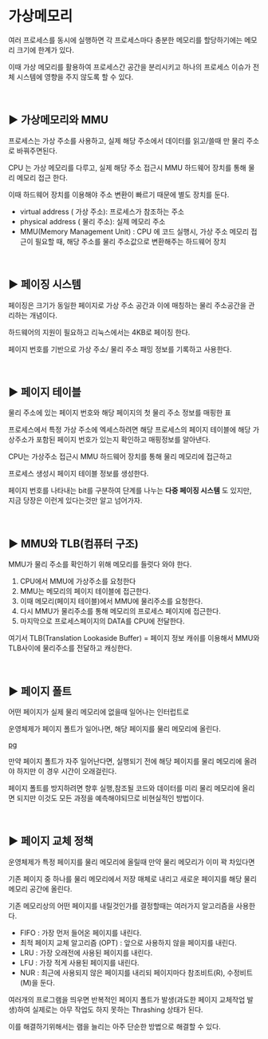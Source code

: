 # 가상메모리

여러 프로세스를 동시에 실행하면 각 프로세스마다 충분한 메모리를 할당하기에는 메모리 크기에 한계가 있다.  

이때 가상 메모리를 활용하여 프로세스간 공간을 분리시키고 하나의 프로세스 이슈가 전체 시스템에 영향을 주지 않도록 할 수 있다.  

<br>


## :arrow_forward: 가상메모리와 MMU

프로세스는 가상 주소를 사용하고, 실제 해당 주소에서 데이터를 읽고/쓸때 만 물리 주소로 바꿔주면된다.   

CPU 는 가상 메모리를 다루고, 실제 해당 주소 접근시 MMU 하드웨어 장치를 통해 물리 메모리 접근 한다.  

이때 하드웨어 장치를 이용해야 주소 변환이 빠르기 때문에 별도 장치를 둔다.  

- virtual address ( 가상 주소): 프로세스가 참조하는 주소
- physical address ( 물리 주소): 실제 메모리 주소
- MMU(Memory Management Unit) : CPU 에 코드 실행시, 가상 주소 메모리 접근이 필요할 때, 해당 주소를 물리 주소값으로 변환해주는 하드웨어 장치

<br>


## :arrow_forward: 페이징 시스템

페이징은 크기가 동일한 페이지로 가상 주소 공간과 이에 매칭하는 물리 주소공간을 관리하는 개념이다.  

하드웨어의 지원이 필요하고 리눅스에서는 4KB로 페이징 한다.  

페이지 번호를 기반으로 가상 주소/ 물리 주소 패밍 정보를 기록하고 사용한다.  

<br>

## :arrow_forward: 페이지 테이블

물리 주소에 있는 페이지 번호와 해당 페이지의 첫 물리 주소 정보를 매핑한 표  

프로세스에서 특정 가상 주소에 엑세스하려면 해당 프로세스의 페이지 테이블에 해당 가상주소가 포함된 페이지 번호가 있는지 확인하고 매핑정보를 알아낸다.  

CPU는 가상주소 접근시 MMU 하드웨어 장치를 통해 물리 메모리에 접근하고  

프로세스 생성시 페이지 테이블 정보를 생성한다.  

페이지 번호를 나타내는 bit를 구분하여 단계를 나누는 **다중 페이징 시스템** 도 있지만, 지금 당장은 이런게 있다는것만 알고 넘어가자.  

<br>

## :arrow_forward: MMU와 TLB(컴퓨터 구조)

MMU가 물리 주소를 확인하기 위해 메모리를 들럿다 와야 한다.
1. CPU에서 MMU에 가상주소를 요청한다
2. MMU는 메모리의 페이지 테이블에 접근한다.
3. 이때 메모리(페이지 테이블)에서 MMU에 물리주소를 요청한다.
4. 다시 MMU가 물리주소를 통해 메모리의 프로세스 페이지에 접근한다.
5. 마지막으로 프로세스페이지의 DATA를 CPU에 전달한다.

여기서 TLB(Translation Lookaside Buffer) = 페이지 정보 캐쉬를 이용해서 MMU와 TLB사이에 물리주소를 전달하고 캐싱한다.  

<br>

## :arrow_forward: 페이지 폴트

어떤 페이지가 실제 물리 메모리에 없을때 일어나는 인터럽트로  

운영체제가 페이지 폴트가 일어나면, 해당 페이지를 물리 메모리에 올린다.  

[pg](../img/pagefault.PNG)  


만약 페이지 폴트가 자주 일어난다면, 실행되기 전에 해당 페이지를 물리 메모리에 올려야 하지만 이 경우 시간이 오래걸린다.  

페이지 폴트를 방지하려면 향후 실행,참조될 코드와 데이터를 미리 물리 메모리에 올리면 되지만 이것도 모든 과정을 예측해야되므로 비현실적인 방법이다.

<Br>

## :arrow_forward: 페이지 교체 정책

운영체제가 특정 페이지를 물리 메모리에 올릴때 만약 물리 메모리가 이미 꽉 차있다면  

기존 페이지 중 하나를 물리 메모리에서 저장 매체로 내리고 새로운 페이지를 해당 물리 메모리 공간에 올린다.  

기존 메모리상의 어떤 페이지를 내릴것인가를 결정할때는 여러가지 알고리즘을 사용한다.  

- FIFO : 가장 먼저 들어온 페이지를 내린다.
- 최적 페이지 교체 알고리즘 (OPT) : 앞으로 사용하지 않을 페이지를 내린다. 
- LRU : 가장 오래전에 사용된 페이지를 내린다.
- LFU : 가장 적게 사용된 페이지를 내린다.  
- NUR : 최근에 사용되지 않은 페이지를 내리되 페이지마다 참조비트(R), 수정비트(M)을 둔다.  

여러개의 프로그램을 띄우면 반복적인 페이지 폴트가 발생(과도한 페이지 교체작업 발생)하여 실제로는 아무 작업도 하지 못하는 Thrashing 상태가 된다.  

이를 해결하기위해서는 램을 늘리는 아주 단순한 방법으로 해결할 수 있다.  

